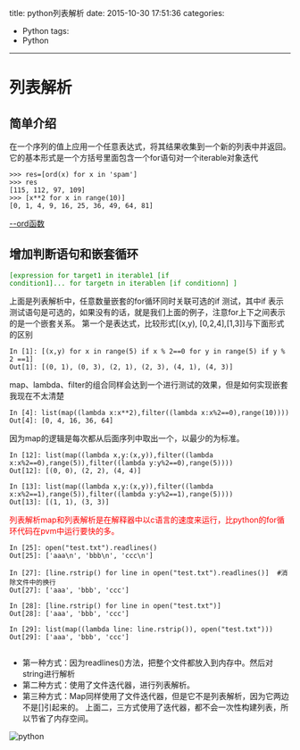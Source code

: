 title: python列表解析
date: 2015-10-30 17:51:36
categories:
- Python
tags:
- Python
---


列表解析
===================
简单介绍
--------------
在一个序列的值上应用一个任意表达式，将其结果收集到一个新的列表中并返回。它的基本形式是一个方括号里面包含一个for语句对一个iterable对象迭代
```
>>> res=[ord(x) for x in 'spam']
>>> res  
[115, 112, 97, 109]  
>>> [x**2 for x in range(10)]  
[0, 1, 4, 9, 16, 25, 36, 49, 64, 81]  
```
[--ord函数](http://cyan-blue.github.io/2015/10/30/python之ord/)

增加判断语句和嵌套循环
--------------
<code style="color:green">[expression for target1 in iterable1 [if condition1]...
                      for targetn in iterablen [if conditionn] ]</code>

上面是列表解析中，任意数量嵌套的for循环同时关联可选的if 测试，其中if 表示测试语句是可选的，如果没有的话，就是我们上面的例子，注意for上下之间表示的是一个嵌套关系。
第一个是表达式，比较形式[(x,y), [0,2,4],[1,3]]与下面形式的区别
```
In [1]: [(x,y) for x in range(5) if x % 2==0 for y in range(5) if y % 2 ==1] 
Out[1]: [(0, 1), (0, 3), (2, 1), (2, 3), (4, 1), (4, 3)] 
```
map、lambda、filter的组合同样会达到一个进行测试的效果，但是如何实现嵌套我现在不太清楚
```
In [4]: list(map((lambda x:x**2),filter((lambda x:x%2==0),range(10))))  
Out[4]: [0, 4, 16, 36, 64] 
```
因为map的逻辑是每次都从后面序列中取出一个，以最少的为标准。
```
In [12]: list(map((lambda x,y:(x,y)),filter((lambda x:x%2==0),range(5)),filter((lambda y:y%2==0),range(5))))
Out[12]: [(0, 0), (2, 2), (4, 4)]

In [13]: list(map((lambda x,y:(x,y)),filter((lambda x:x%2==1),range(5)),filter((lambda y:y%2==1),range(5))))
Out[13]: [(1, 1), (3, 3)] 
```


<span style="color:red">列表解析map和列表解析是在解释器中以c语言的速度来运行，比python的for循环代码在pvm中运行要快的多。</span>
```
In [25]: open("test.txt").readlines()
Out[25]: ['aaa\n', 'bbb\n', 'ccc\n']

In [27]: [line.rstrip() for line in open("test.txt").readlines()]  #消除文件中的换行  
Out[27]: ['aaa', 'bbb', 'ccc']

In [28]: [line.rstrip() for line in open("test.txt")]
Out[28]: ['aaa', 'bbb', 'ccc']

In [29]: list(map((lambda line: line.rstrip()), open("test.txt")))
Out[29]: ['aaa', 'bbb', 'ccc']
 
```

* 第一种方式：因为readlines()方法，把整个文件都放入到内存中。然后对string进行解析
* 第二种方式：使用了文件迭代器，进行列表解析。
* 第三种方式：Map同样使用了文件迭代器，但是它不是列表解析，因为它两边不是[]引起来的。
上面二，三方式使用了迭代器，都不会一次性构建列表，所以节省了内存空间。


![python](http://huangyan.qiniudn.com/xiigua.jpg?imageMogr2/thumbnail/400x200 "python")